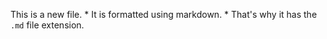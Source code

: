 This is a new file. * It is formatted using markdown. * That's why it has the `.md` file extension. 